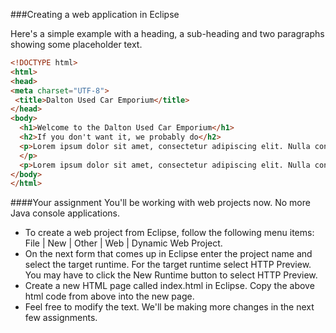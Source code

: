 ###Creating a web application in Eclipse

Here's a simple example with a heading, a sub-heading and two paragraphs showing some placeholder text.

```html
<!DOCTYPE html>
<html>
<head>
<meta charset="UTF-8">
 <title>Dalton Used Car Emporium</title>
</head>
<body>
  <h1>Welcome to the Dalton Used Car Emporium</h1> 
  <h2>If you don't want it, we probably do</h2>
  <p>Lorem ipsum dolor sit amet, consectetur adipiscing elit. Nulla consequat faucibus dictum. Nam varius urna velit.
  </p>
  <p>Lorem ipsum dolor sit amet, consectetur adipiscing elit. Nulla consequat faucibus dictum. Nam varius urna velit. Sed tincidunt sapien augue, eu rutrum quam imperdiet eu. Phasellus nunc nisi, commodo eget congue eget, rhoncus imperdiet arcu.</p>
</body>
</html>
```


####Your assignment
You'll be working with web projects now. No more Java console applications.
* To create a web project from Eclipse, follow the following menu items: File | New | Other | Web | Dynamic Web Project.  
* On the next form that comes up in Eclipse enter the project name and select the target runtime. For the target runtime select HTTP Preview. You may have to click the New Runtime button to select HTTP Preview.
* Create a new HTML page called index.html in Eclipse. Copy the above html code from above into the new page. 
* Feel free to modify the text. We'll be making more changes in the next few assignments.

